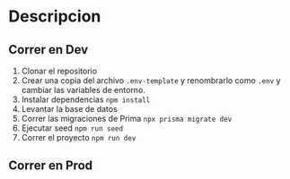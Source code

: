 # Descripcion

## Correr en Dev

1. Clonar el repositorio
2. Crear una copia del archivo `.env-template` y renombrarlo como `.env` y cambiar las variables de
   entorno.
3. Instalar dependencias `npm install`
4. Levantar la base de datos
5. Correr las migraciones de Prima `npx prisma migrate dev`
6. Ejecutar seed `npm run seed`
7. Correr el proyecto `npm run dev`

## Correr en Prod
